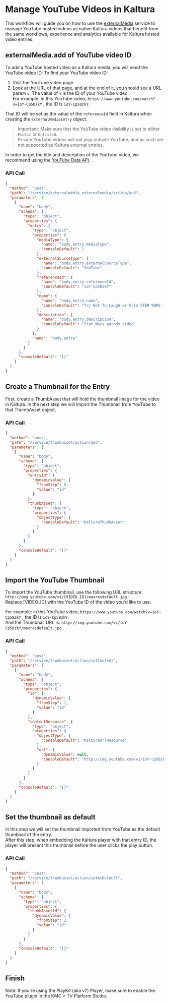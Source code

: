<!--METADATA
{
  "summary": "Using ExternalMediaEntry to natively manage YouTube videos as Kaltura video entries, including support for all interactivity, analytics and enrichment capabilities, while keeping the video hosted and delivered by YouTube. The video will be in the Kaltura player (wrapping around the YouTube chrome-less player)"
}
-->

# Manage YouTube Videos in Kaltura
This workflow will guide you on how to use the [externalMedia](https://developer.kaltura.com/api-docs/service/externalMedia) service to manage YouTube hosted videos as native Kaltura videos that benefit from the same workflows, experience and analytics available for Kaltura hosted video entries.

## externalMedia.add of YouTube video ID
To add a YouTube hosted video as a Kaltura media, you will need the YouTube video ID:
To find your YouTube video ID: 

1. Visit the YouTube video page. 
2. Look at the URL of that page, and at the end of it, you should see a URL param `v`.   The value of `v` is the ID of your YouTube video.   
For example: in this YouTube video; `https://www.youtube.com/watch?v=ioY-Cp58zkY` , the ID is `ioY-Cp58zkY`.

That ID will be set as the value of the `referenceId` field in Kaltura when creating the `ExternalMediaEntry` object.

> Important: Make sure that the YouTube video visibility is set to either `Public` or `Unlisted`.   
> Private YouTube videos will not play outside YouTube, and as such are not supported as Kaltura external entries.

In order to get the title and description of the YouTube video, we recommend using the [YouTube Data API](https://developers.google.com/youtube/v3/getting-started).

### API Call
```json
{
  "method": "post",
  "path": "/service/externalmedia_externalmedia/action/add",
  "parameters": [
    {
      "name": "body",
      "schema": {
        "type": "object",
        "properties": {
          "entry": {
            "type": "object",
            "properties": {
              "mediaType": {
                "name": "body.entry.mediaType",
                "consoleDefault": 1
              },
              "externalSourceType": {
                "name": "body.entry.externalSourceType",
                "consoleDefault": "YouTube"
              },
              "referenceId": {
                "name": "body.entry.referenceId",
                "consoleDefault": "ioY-Cp58zkY"
              },
              "name": {
                "name": "body.entry.name",
                "consoleDefault": "Try Not To Laugh or Grin STER WURS (BEST OF) - Star Wars parody"
              },
              "description": {
                "name": "body.entry.description",
                "consoleDefault": "Star Wars parody video"
              }
            },
            "name": "body.entry"
          }
        }
      },
      "consoleDefault": "{}"
    }
  ]
}
```

## Create a Thumbnail for the Entry
First, create a ThumbAsset that will hold the thumbnail image for the video in Kaltura. In the next step we will import the Thumbnail from YouTube to that ThumbAsset object.

### API Call
```json
{
  "method": "post",
  "path": "/service/thumbasset/action/add",
  "parameters": [
    {
      "name": "body",
      "schema": {
        "type": "object",
        "properties": {
          "entryId": {
            "dynamicValue": {
              "fromStep": 0,
              "value": "id"
            }
          },
          "thumbAsset": {
            "type": "object",
            "properties": {
              "objectType": {
                "consoleDefault": "KalturaThumbAsset"
              }
            }
          }
        }
      },
      "consoleDefault": "{}"
    }
  ]
}
```

## Import the YouTube Thumbnail
To import the YouTube thumbnail, use the following URL structure:  
`http://img.youtube.com/vi/[VIDEO_ID]/maxresdefault.jpg`   
Replace [VIDEO_ID] with the YouTube ID of the video you'd like to use.

For example: in this YouTube video; `https://www.youtube.com/watch?v=ioY-Cp58zkY` , the ID is `ioY-Cp58zkY`.   
And the Thumbnail URL is: `http://img.youtube.com/vi/ioY-Cp58zkY/maxresdefault.jpg`   .

### API Call
```json
{
  "method": "post",
  "path": "/service/thumbasset/action/setContent",
  "parameters": [
    {
      "name": "body",
      "schema": {
        "type": "object",
        "properties": {
          "id": {
            "dynamicValue": {
              "fromStep": 1,
              "value": "id"
            }
          },
          "contentResource": {
            "type": "object",
            "properties": {
              "objectType": {
                "consoleDefault": "KalturaUrlResource"
              },
              "url": {
                "dynamicValue": null,
                "consoleDefault": "http://img.youtube.com/vi/ioY-Cp58zkY/maxresdefault.jpg"
              }
            }
          }
        }
      },
      "consoleDefault": "{}"
    }
  ]
}
```

## Set the thumbnail as default
In this step we will set the thumbnail imported from YouTube as the default thumbnail of the entry.     
After this step, when embedding the Kaltura player with that entry ID, the player will present this thumbnail before the user clicks the play button.  

### API Call
```json
{
  "method": "post",
  "path": "/service/thumbasset/action/setAsDefault",
  "parameters": [
    {
      "name": "body",
      "schema": {
        "type": "object",
        "properties": {
          "thumbAssetId": {
            "dynamicValue": {
              "fromStep": 2,
              "value": "id"
            }
          }
        }
      },
      "consoleDefault": "{}"
    }
  ]
}
```

## Finish
Note: If you're using the PlayKit (aka v7) Player, make sure to enable the YouTube plugin in the KMC > TV Platform Studio.